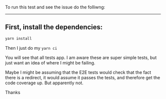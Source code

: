 To run this test and see the issue do the folliwng:

---
## First, install the dependencies:

```bash
yarn install
```

Then I just do my `yarn ci`


You will see that all tests app. I am aware these are super simple tests, but just want an idea of where I might be failing.

Maybe I might be assuming that the E2E tests would check that the fact there is a redirect, it would assume it passes the tests, and therefore get the code coverage up. But apparently not.

Thanks
